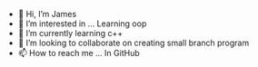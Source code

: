 - 👋 Hi, I’m James
- 👀 I’m interested in ... Learning oop
- 🌱 I’m currently learning c++
- 💞️ I’m looking to collaborate on creating small branch program
- 📫 How to reach me ... In GitHub

<!---
James100000000000/James100000000000 is a ✨ special ✨ repository because its `README.md` (this file) appears on your GitHub profile.
You can click the Preview link to take a look at your changes.
--->
